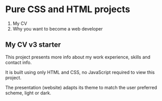 # Pure CSS and HTML projects

1. My CV 
2. Why you want to become a web developer

## My CV v3 starter

This project presents more info about my work experience, skills and contact info.

It is built using only HTML and CSS, no JavaScript required to view this project.

The presentation (website) adapts its theme to match the user preferred scheme, light or dark.
